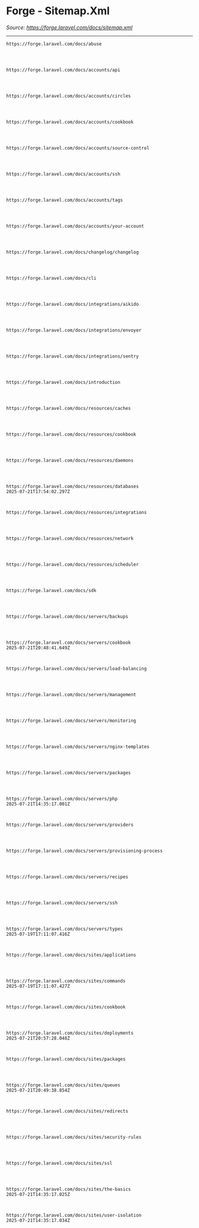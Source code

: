 # Forge - Sitemap.Xml

*Source: https://forge.laravel.com/docs/sitemap.xml*

---


    
  
    https://forge.laravel.com/docs/abuse
    
  

  
    https://forge.laravel.com/docs/accounts/api
    
  

  
    https://forge.laravel.com/docs/accounts/circles
    
  

  
    https://forge.laravel.com/docs/accounts/cookbook
    
  

  
    https://forge.laravel.com/docs/accounts/source-control
    
  

  
    https://forge.laravel.com/docs/accounts/ssh
    
  

  
    https://forge.laravel.com/docs/accounts/tags
    
  

  
    https://forge.laravel.com/docs/accounts/your-account
    
  

  
    https://forge.laravel.com/docs/changelog/changelog
    
  

  
    https://forge.laravel.com/docs/cli
    
  

  
    https://forge.laravel.com/docs/integrations/aikido
    
  

  
    https://forge.laravel.com/docs/integrations/envoyer
    
  

  
    https://forge.laravel.com/docs/integrations/sentry
    
  

  
    https://forge.laravel.com/docs/introduction
    
  

  
    https://forge.laravel.com/docs/resources/caches
    
  

  
    https://forge.laravel.com/docs/resources/cookbook
    
  

  
    https://forge.laravel.com/docs/resources/daemons
    
  

  
    https://forge.laravel.com/docs/resources/databases
    2025-07-21T17:54:02.297Z
  

  
    https://forge.laravel.com/docs/resources/integrations
    
  

  
    https://forge.laravel.com/docs/resources/network
    
  

  
    https://forge.laravel.com/docs/resources/scheduler
    
  

  
    https://forge.laravel.com/docs/sdk
    
  

  
    https://forge.laravel.com/docs/servers/backups
    
  

  
    https://forge.laravel.com/docs/servers/cookbook
    2025-07-21T20:48:41.649Z
  

  
    https://forge.laravel.com/docs/servers/load-balancing
    
  

  
    https://forge.laravel.com/docs/servers/management
    
  

  
    https://forge.laravel.com/docs/servers/monitoring
    
  

  
    https://forge.laravel.com/docs/servers/nginx-templates
    
  

  
    https://forge.laravel.com/docs/servers/packages
    
  

  
    https://forge.laravel.com/docs/servers/php
    2025-07-21T14:35:17.001Z
  

  
    https://forge.laravel.com/docs/servers/providers
    
  

  
    https://forge.laravel.com/docs/servers/provisioning-process
    
  

  
    https://forge.laravel.com/docs/servers/recipes
    
  

  
    https://forge.laravel.com/docs/servers/ssh
    
  

  
    https://forge.laravel.com/docs/servers/types
    2025-07-19T17:11:07.416Z
  

  
    https://forge.laravel.com/docs/sites/applications
    
  

  
    https://forge.laravel.com/docs/sites/commands
    2025-07-19T17:11:07.427Z
  

  
    https://forge.laravel.com/docs/sites/cookbook
    
  

  
    https://forge.laravel.com/docs/sites/deployments
    2025-07-21T20:57:28.048Z
  

  
    https://forge.laravel.com/docs/sites/packages
    
  

  
    https://forge.laravel.com/docs/sites/queues
    2025-07-21T20:49:38.854Z
  

  
    https://forge.laravel.com/docs/sites/redirects
    
  

  
    https://forge.laravel.com/docs/sites/security-rules
    
  

  
    https://forge.laravel.com/docs/sites/ssl
    
  

  
    https://forge.laravel.com/docs/sites/the-basics
    2025-07-21T14:35:17.025Z
  

  
    https://forge.laravel.com/docs/sites/user-isolation
    2025-07-21T14:35:17.034Z
  

